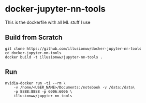 # docker-jupyter-nn-tools

This is the dockerfile with all ML stuff I use

## Build from Scratch

    git clone https://github.com/illusionww/docker-jupyter-nn-tools
    cd docker-jupyter-nn-tools
    docker build -t illusionww/jupyter-nn-tools .

## Run

    nvidia-docker run -ti --rm \
        -v /home/<USER_NAME>/Documents:/notebook -v /data:/data\
        -p 8888:8888 -p 6006:6006 \
        illusionww/jupyter-nn-tools
